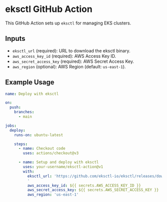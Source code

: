 # eksctl GitHub Action

This GitHub Action sets up `eksctl` for managing EKS clusters.

## Inputs

- `eksctl_url` (required): URL to download the eksctl binary.
- `aws_access_key_id` (required): AWS Access Key ID.
- `aws_secret_access_key` (required): AWS Secret Access Key.
- `aws_region` (optional): AWS Region (default: `us-east-1`).

## Example Usage

```yaml
name: Deploy with eksctl

on:
  push:
    branches:
      - main

jobs:
  deploy:
    runs-on: ubuntu-latest

    steps:
      - name: Checkout code
        uses: actions/checkout@v3

      - name: Setup and deploy with eksctl
        uses: your-username/eksctl-action@v1
        with:
          eksctl_url: 'https://github.com/eksctl-io/eksctl/releases/download/v0.194.0/eksctl_Linux_amd64.tar.gz
          '
          aws_access_key_id: ${{ secrets.AWS_ACCESS_KEY_ID }}
          aws_secret_access_key: ${{ secrets.AWS_SECRET_ACCESS_KEY }}
          aws_region: 'us-east-1'
